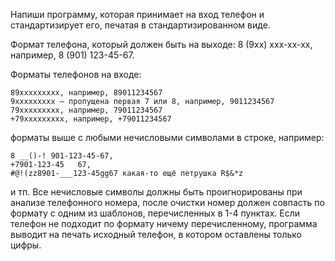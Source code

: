 Напиши программу, которая принимает на вход телефон и стандартизирует его, печатая в стандартизированном виде.

Формат телефона, который должен быть на выходе: 8 (9xx) xxx-xx-xx, например, 8 (901) 123-45-67.

Форматы телефонов на входе:
```
89xxxxxxxxx, например, 89011234567
9xxxxxxxxx — пропущена первая 7 или 8, например, 9011234567
79xxxxxxxxx, например, 79011234567
+79xxxxxxxxx, например, +79011234567
```

форматы выше с любыми нечисловыми символами в строке, например:
```
8 __()-! 901-123-45-67,
+7901-123-45   67,
#@!(zz8901-___123-45gg67 какая-то ещё петрушка R$&*z
```

и тп. Все нечисловые символы должны быть проигнорированы при анализе телефонного номера, после очистки номер должен совпасть по формату с одним из шаблонов, перечисленных в 1-4 пунктах.
Если телефон не подходит по формату ничему перечисленному, программа выводит на печать исходный телефон, в котором оставлены только цифры.